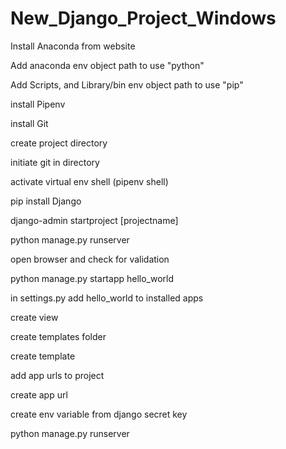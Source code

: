 # New_Django_Project_Windows

Install Anaconda from website

Add anaconda env object path to use "python"

Add Scripts, and Library/bin env object path to use "pip"

install Pipenv

install Git

create project directory

initiate git in directory

activate virtual env shell (pipenv shell)

pip install Django

django-admin startproject [projectname]

python manage.py runserver

open browser and check for validation

python manage.py startapp hello_world

in settings.py add hello_world to installed apps

create view

create templates folder

create template

add app urls to project

create app url

create env variable from django secret key

python manage.py runserver

